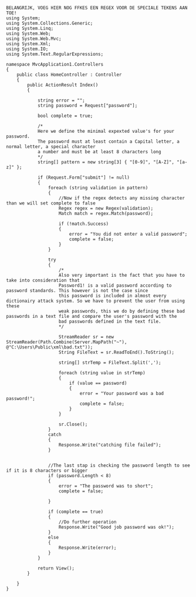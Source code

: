 	BELANGRIJK, VOEG HIER NOG FFKES EEN REGEX VOOR DE SPECIALE TEKENS AAN TOE!
	using System;
	using System.Collections.Generic;
	using System.Linq;
	using System.Web;
	using System.Web.Mvc;
	using System.Xml;
	using System.IO;
	using System.Text.RegularExpressions;

	namespace MvcApplication1.Controllers
	{
		public class HomeController : Controller
		{
			public ActionResult Index()
			{

				string error = "";
				string password = Request["password"];

				bool complete = true;

				/*
				Here we define the minimal expexted value's for your password.
				The password must at least contain a Capital letter, a normal letter, a special character
				a number and must be at least 8 characters long
				*/
				string[] pattern = new string[3] { "[0-9]", "[A-Z]", "[a-z]" };

				if (Request.Form["submit"] != null)
				{
					foreach (string validation in pattern)
					{
						//Now if the regex detects any missing character than we will set complete to false
						Regex regex = new Regex(validation);
						Match match = regex.Match(password);

						if (!match.Success)
						{
							error = "You did not enter a valid password";
							complete = false;
						}
					}

					try
					{   
						/*
						Also very important is the fact that you have to take into consideration that
						Password1! is a valid password according to password standards. This however is not the case since
						this password is included in almost every dictionairy attack system. So we have to prevent the user from using these
						weak passwords, this we do by defining these bad passwords in a text file and compare the user's password with the
						bad passwords defined in the text file.
						*/
						
						StreamReader sr = new StreamReader(Path.Combine(Server.MapPath("~"), @"C:\Users\Public\xml\bad.txt"));
						String FileText = sr.ReadToEnd().ToString();

						string[] strTemp = FileText.Split(',');

						foreach (string value in strTemp)
						{
							if (value == password)
							{
								error = "Your password was a bad password!";
								complete = false;
							}
						}

						sr.Close();
					}
					catch
					{
						Response.Write("catching file failed");
					}

				
					//The last stap is checking the password length to see if it is 8 characters or bigger
					if (password.Length < 8)
					{
						error = "The password was to short";
						complete = false;

					}

					if (complete == true)
					{
						//Do further operation
						Response.Write("Good job password was ok!");
					}
					else
					{
						Response.Write(error);
					}
				}

				return View();
			}

		}
	} 


